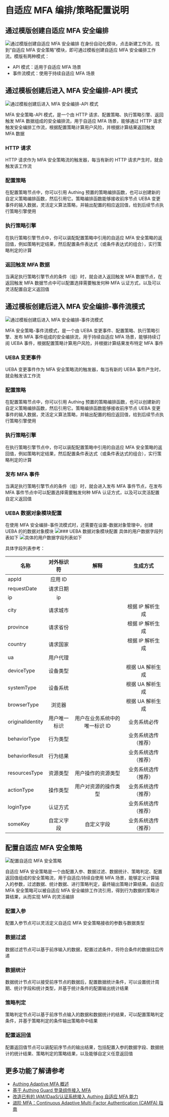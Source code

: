 # 自适应 MFA 编排/策略配置说明

## 通过模版创建自适应 MFA 安全编排
![通过模版创建自适应 MFA 安全编排](./images/c1.png) 
在身份自动化模块，点击新建工作流，找到“自适应 MFA 安全策略”模块，即可通过模板创建自适应 MFA 安全编排工作流。模版有两种模式：
- API 模式：适用于自适应 MFA 场景
- 事件流模式：使用于持续自适应 MFA 场景

## 通过模板创建后进入 MFA 安全编排-API 模式
![通过模板创建后进入 MFA 安全编排-API 模式](./images/c2.png) 

MFA 安全策略-API 模式，是一个由 HTTP 请求、配置策略、执行策略引擎、返回触发 MFA 数据组成的安全编排流，用于自适应 MFA 场景，能够通过 HTTP 请求触发安全编排工作流，根据配置策略计算用户风险，并根据计算结果返回触发 MFA 数据

### HTTP 请求
HTTP 请求作为 MFA 安全策略流的触发器，每当有新的 HTTP 请求产生时，就会触发该工作流

### 配置策略
在配置策略节点中，你可以引用 Authing 预置的策略编排函数，也可以创建新的自定义策略编排函数，然后引用它。策略编排函数能够接收前序节点 UEBA 变更事件的输入数据，灵活定义算法策略，并输出配置的相应返回值，给到后续节点执行策略引擎使用

### 执行策略引擎
在执行策略引擎节点中，你可以装配配置策略中引用的自适应 MFA 安全策略的返回值，例如策略判定结果，然后配置条件表达式（或条件表达式的组合），实行策略判定的计算

### 返回触发 MFA 数据
当满足执行策略引擎节点的条件（组）时，就会进入返回触发 MFA 数据节点，在返回触发 MFA 数据节点中可以配置选择需要触发何种 MFA 认证方式，以及可以灵活配置自定义返回值

## 通过模板创建后进入 MFA 安全编排-事件流模式
![通过模板创建后进入 MFA 安全编排-事件流模式](./images/c3.png) 

MFA 安全策略-事件流模式，是一个由 UEBA 变更事件、配置策略、执行策略引擎、发布 MFA 事件组成的安全编排流，用于持续自适应 MFA 场景，能够持续订阅 UEBA 事件，根据配置策略计算用户风险，并根据计算结果发布特定 MFA 事件

### UEBA 变更事件
UEBA 变更事件作为 MFA 安全策略流的触发器，每当有新的 UEBA 事件产生时，就会触发该工作流

### 配置策略
在配置策略节点中，你可以引用 Authing 预置的策略编排函数，也可以创建新的自定义策略编排函数，然后引用它。策略编排函数能够接收前序节点 UEBA 变更事件的输入数据，灵活定义算法策略，并输出配置的相应返回值，给到后续节点执行策略引擎使用

### 执行策略引擎
在执行策略引擎节点中，你可以装配配置策略中引用的自适应 MFA 安全策略的返回值，例如策略判定结果，然后配置条件表达式（或条件表达式的组合），实行策略判定的计算

### 发布 MFA 事件
当满足执行策略引擎节点的条件（组）时，就会进入发布 MFA 事件节点，在发布 MFA 事件节点中可以配置选择需要触发何种 MFA 认证方式，以及可以灵活配置自定义返回值

### UEBA 数据对象模块配置
在使用 MFA 安全编排-事件流模式时，还需要在设置-数据对象管理中，创建 UEBA 的的数据对象模块
![### UEBA 数据对象模块配置](./images/c4.png) 
具体的用户数据字段列表如下
![具体的用户数据字段列表如下](./images/c5.png) 

具体字段列表参考：

|名称|对外标识符|解释|生成方式|
|----------|:-------------:|:----------:|:------:|
|appId|应用 ID|
|requestDate|请求日期|
|ip|ip|
|city|请求城市||根据 IP 解析生成|
|province|请求省份||根据 IP 解析生成|
|country|请求国家||根据 IP 解析生成|
|ua|用户代理|
|deviceType|设备类型||根据 UA 解析生成|
|systemType|设备系统||根据 UA 解析生成|
|browserType|浏览器||根据 UA 解析生成|
|originalIdentity|用户唯一标识|用户在业务系统中的唯一标识 ID|业务系统必传|
|behaviorType|行为类型||业务系统选传（推荐）
|behaviorResult|行为结果||业务系统选传（推荐）
|resourcesType|资源类型|用户操作的资源类型|业务系统选传（推荐）
|actionType|操作类型|用户对资源的操作类型|业务系统选传（推荐）
|loginType|认证方式||业务系统选传（推荐）
|someKey|自定义字段|自定义字段|业务系统选传（推荐）

## 配置自适应 MFA 安全策略
![配置自适应 MFA 安全策略](./images/c6.png) 

自适应 MFA 安全策略是一个由配置入参、数据过滤、数据统计、策略判定、配置返回值组成的安全策略流，用于自适应/持续自使用 MFA 场景，能够定义计算输入的参数，过滤数据、统计数据、进行策略判定，最终输出策略计算结果。自适应 MFA 安全策略可以被自适应 MFA 安全编排工作流引用，得到行为数据的策略计算结果，从而实现 MFA 的灵活编排

### 配置入参
配置入参节点可以灵活定义自适应 MFA 安全策略接收的参数与数据类型

### 数据过滤
数据过滤节点可以基于前序输入的数据，配置过滤条件，将符合条件的数据往后传递

### 数据统计
数据统计节点可以接受前序节点的数据后，配置数据统计条件，可以设置统计周期、统计字段和统计类型，并基于统计条件的配置输出统计结果

### 策略判定
策略判定节点可以基于前序节点输入的数据和数据统计的结果，可以配置策略判定条件，并基于策略判定的条件输出策略命中结果

### 配置返回值
配置返回值节点可以装配前序节点的输出结果，包括配置入参的数据字段、数据统计的统计结果、策略判定的策略结果，以及能够自定义任意返回值


## 更多功能了解请参考
- [Authing Adaptive MFA 概述](./intro)
- [基于 Authing Guard 登录组件接入 MFA](./guard)
- [改造已有的 IAM/IDaaS/认证系统接入 Authing 自适应 MFA 能力](./legacy)
- [进阶 MFA：Continuous Adaptive Multi-Factor Authentication (CAMFA) 指南](./camfa)
